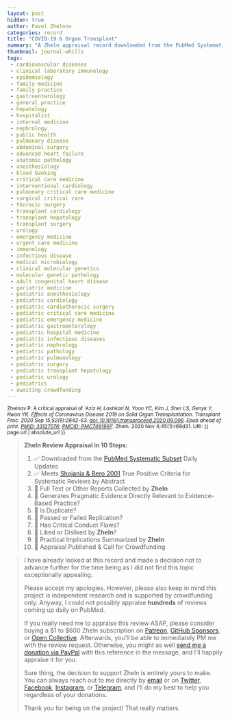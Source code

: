 ```yaml
---
layout: post
hidden: true
author: Pavel Zhelnov
categories: record
title: "COVID-19 & Organ Transplant"
summary: "A Zheln appraisal record downloaded from the PubMed Systematic Subset daily updates."
thumbnail: journal-whills
tags:
 - cardiovascular diseases
 - clinical laboratory immunology
 - epidemiology
 - family medicine
 - family practice
 - gastroenterology
 - general practice
 - hepatology
 - hospitalist
 - internal medicine
 - nephrology
 - public health
 - pulmonary disease
 - abdominal surgery
 - advanced heart failure
 - anatomic pathology
 - anesthesiology
 - blood banking
 - critical care medicine
 - interventional cardiology
 - pulmonary critical care medicine
 - surgical critical care
 - thoracic surgery
 - transplant cardiology
 - transplant hepatology
 - transplant surgery
 - urology
 - emergency medicine
 - urgent care medicine
 - immunology
 - infectious disease
 - medical microbiology
 - clinical molecular genetics
 - molecular genetic pathology
 - adult congenital heart disease
 - geriatric medicine
 - pediatric anesthesiology
 - pediatric cardiology
 - pediatric cardiothoracic surgery
 - pediatric critical care medicine
 - pediatric emergency medicine
 - pediatric gastroenterology
 - pediatric hospital medicine
 - pediatric infectious diseases
 - pediatric nephrology
 - pediatric pathology
 - pediatric pulmonology
 - pediatric surgery
 - pediatric transplant hepatology
 - pediatric urology
 - pediatrics
 - awaiting crowdfunding
---
```


<small id="citation">Zhelnov P. A critical appraisal of _‘Aziz H, Lashkari N, Yoon YC, Kim J, Sher LS, Genyk Y, Kwon YK. Effects of Coronavirus Disease 2019 on Solid Organ Transplantation. Transplant Proc. 2020 Sep 15;52(9):2642–53. [doi: 10.1016/j.transproceed.2020.09.006](https://doi.org/10.1016/j.transproceed.2020.09.006). Epub ahead of print. [PMID: 33127076](https://pubmed.gov/33127076); [PMCID: PMC7491991](https://ncbi.nlm.nih.gov/pmc/PMC7491991)’._ Zheln. 2020 Nov 4;45(1):r69d31. URI: {{ page.url | absolute_url }}.</small>

> **Zheln Review Appraisal in 10 Steps:**
>
> 1. ✅ Downloaded from the [PubMed Systematic Subset](https://github.com/p1m-ortho/qs-global-ortho-search-queries/blob/global-sr-query/README.md) Daily Updates
> 2. ✅ Meets [Shojania & Bero 2001](https://www.researchgate.net/publication/11820967_Taking_Advantage_of_the_Explosion_of_Systematic_Reviews_An_Efficient_MEDLINE_Search_Strategy) True Positive Criteria for Systematic Reviews by Abstract
> 3. 🔄 Full Text or Other Reports Collected by **Zheln**
> 4. 🔄 Generates Pragmatic Evidence Directly Relevant to Evidence-Based Practice?
> 5. 🔄 Is Duplicate?
> 6. 🔄 Passed or Failed Replication?
> 7. 🔄 Has Critical Conduct Flaws?
> 8. 🔄 Liked or Disliked by **Zheln**?
> 9. 🔄 Practical Implications Summarized by **Zheln**
> 10. 🔄 Appraisal Published & Call for Crowdfunding

> I have already looked at this record and made a decision not to advance further for the time being as I did not find this topic exceptionally appealing.
>
> Please accept my apologies. However, please also keep in mind this project is independent research and is supported by crowdfunding only. Anyway, I could not possibly appraise **hundreds** of reviews coming up daily on PubMed.
> 
> If you really need me to appraise this review ASAP, please consider buying a $1 to $600 Zheln subscription on [Patreon](https://patreon.com/zheln), [GitHub Sponsors](https://github.com/sponsors/drzhelnov), or [Open Collective](https://opencollective.com/zheln). Afterwards, you’ll be able to immediately PM me with the review request. Otherwise, you might as well [send me a donation via PayPal](https://paypal.me/pjelnov) with this reference in the message, and I’ll happily appraise it for you.
> 
> Sure thing, the decision to support Zheln is entirely yours to make. You can always reach out to me directly by [email](mailto:pavel@zheln.com) or on [Twitter](https://twitter.com/drzhelnov), [Facebook](https://facebook.com/drzhelnov), [Instagram](https://instagram.com/igzheln), or [Telegram](https://t.me/drzhelnov), and I’ll do my best to help you regardless of your donations.
> 
> Thank you for being on the project! That really matters.
